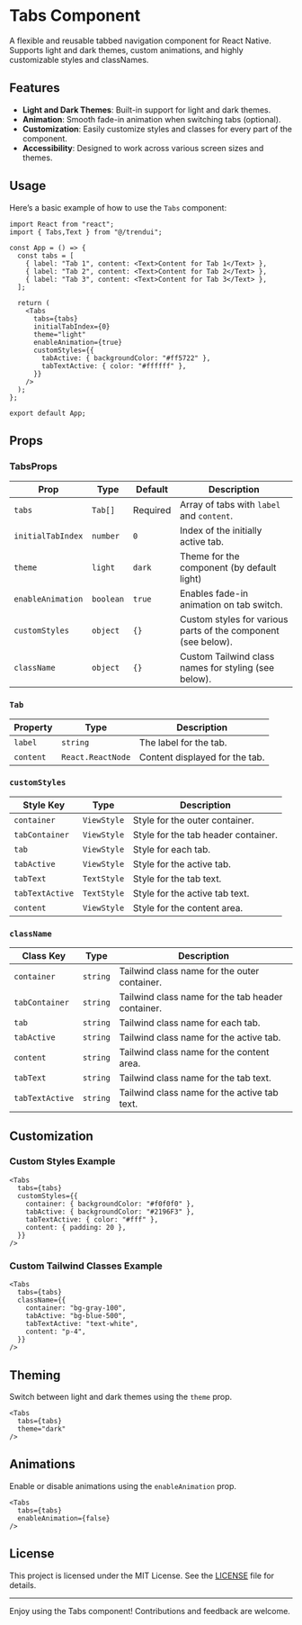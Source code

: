 # Tabs Component

A flexible and reusable tabbed navigation component for React Native. Supports light and dark themes, custom animations, and highly customizable styles and classNames.

## Features

- **Light and Dark Themes**: Built-in support for light and dark themes.
- **Animation**: Smooth fade-in animation when switching tabs (optional).
- **Customization**: Easily customize styles and classes for every part of the component.
- **Accessibility**: Designed to work across various screen sizes and themes.

## Usage

Here’s a basic example of how to use the `Tabs` component:

```tsx
import React from "react";
import { Tabs,Text } from "@/trendui";

const App = () => {
  const tabs = [
    { label: "Tab 1", content: <Text>Content for Tab 1</Text> },
    { label: "Tab 2", content: <Text>Content for Tab 2</Text> },
    { label: "Tab 3", content: <Text>Content for Tab 3</Text> },
  ];

  return (
    <Tabs
      tabs={tabs}
      initialTabIndex={0}
      theme="light"
      enableAnimation={true}
      customStyles={{
        tabActive: { backgroundColor: "#ff5722" },
        tabTextActive: { color: "#ffffff" },
      }}
    />
  );
};

export default App;
```

## Props

### TabsProps

| Prop              | Type                          | Default     | Description                                                                 |
|-------------------|-------------------------------|-------------|-----------------------------------------------------------------------------|
| `tabs`            | `Tab[]`                       | Required    | Array of tabs with `label` and `content`.                                   |
| `initialTabIndex` | `number`                      | `0`         | Index of the initially active tab.                                         |
| `theme`           | `light` | `dark`           | Theme for the component (by default light)                                                      |
| `enableAnimation` | `boolean`                     | `true`      | Enables fade-in animation on tab switch.                                   |
| `customStyles`    | `object`                      | `{}`        | Custom styles for various parts of the component (see below).              |
| `className`       | `object`                      | `{}`        | Custom Tailwind class names for styling (see below).                       |

### `Tab`

| Property  | Type             | Description                   |
|-----------|------------------|-------------------------------|
| `label`   | `string`         | The label for the tab.        |
| `content` | `React.ReactNode`| Content displayed for the tab.|

### `customStyles`

| Style Key         | Type       | Description                                                     |
|-------------------|------------|-----------------------------------------------------------------|
| `container`       | `ViewStyle`| Style for the outer container.                                 |
| `tabContainer`    | `ViewStyle`| Style for the tab header container.                            |
| `tab`             | `ViewStyle`| Style for each tab.                                             |
| `tabActive`       | `ViewStyle`| Style for the active tab.                                       |
| `tabText`         | `TextStyle`| Style for the tab text.                                         |
| `tabTextActive`   | `TextStyle`| Style for the active tab text.                                  |
| `content`         | `ViewStyle`| Style for the content area.                                     |

### `className`

| Class Key         | Type       | Description                                                     |
|-------------------|------------|-----------------------------------------------------------------|
| `container`       | `string`   | Tailwind class name for the outer container.                   |
| `tabContainer`    | `string`   | Tailwind class name for the tab header container.               |
| `tab`             | `string`   | Tailwind class name for each tab.                              |
| `tabActive`       | `string`   | Tailwind class name for the active tab.                        |
| `content`         | `string`   | Tailwind class name for the content area.                      |
| `tabText`         | `string`   | Tailwind class name for the tab text.                          |
| `tabTextActive`   | `string`   | Tailwind class name for the active tab text.                   |

## Customization

### Custom Styles Example

```tsx
<Tabs
  tabs={tabs}
  customStyles={{
    container: { backgroundColor: "#f0f0f0" },
    tabActive: { backgroundColor: "#2196F3" },
    tabTextActive: { color: "#fff" },
    content: { padding: 20 },
  }}
/>
```

### Custom Tailwind Classes Example

```tsx
<Tabs
  tabs={tabs}
  className={{
    container: "bg-gray-100",
    tabActive: "bg-blue-500",
    tabTextActive: "text-white",
    content: "p-4",
  }}
/>
```

## Theming

Switch between light and dark themes using the `theme` prop.

```tsx
<Tabs
  tabs={tabs}
  theme="dark"
/>
```

## Animations

Enable or disable animations using the `enableAnimation` prop.

```tsx
<Tabs
  tabs={tabs}
  enableAnimation={false}
/>
```

## License

This project is licensed under the MIT License. See the [LICENSE](LICENSE) file for details.

---

Enjoy using the Tabs component! Contributions and feedback are welcome.

